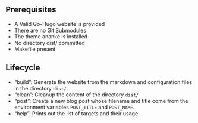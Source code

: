 ## Prerequisites
- A Valid Go-Hugo website is provided
- There are no Git Submodules
- The theme ananke is installed
- No directory dist/ committed
- Makefile present


## Lifecycle
- “build”: Generate the website from the markdown and configuration files in the directory `dist/`.
- “clean”: Cleanup the content of the directory `dist/`
- “post”: Create a new blog post whose filename and title come from the environment variables `POST_TITLE` and `POST_NAME`.
- “help”: Prints out the list of targets and their usage